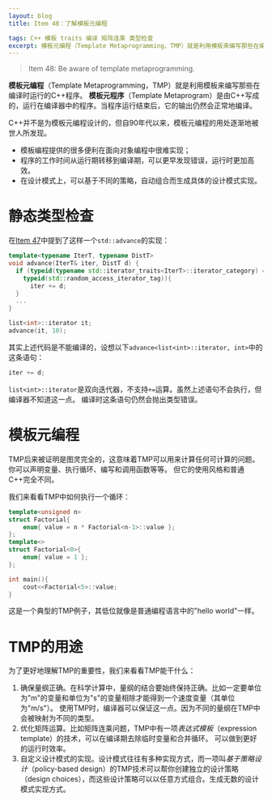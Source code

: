 ```yaml
---
layout: blog
title: Item 48：了解模板元编程

tags: C++ 模板 traits 编译 矩阵连乘 类型检查
excerpt: 模板元编程（Template Metaprogramming，TMP）就是利用模板来编写那些在编译时运行的C++程序。模板元程序（Template Metaprogram）是由C++写成的，运行在编译器中的程序。当程序运行结束后，它的输出仍然会正常地编译。
---
```


> Item 48: Be aware of template metaprogramming.

**模板元编程**（Template Metaprogramming，TMP）就是利用模板来编写那些在编译时运行的C++程序。
**模板元程序**（Template Metaprogram）是由C++写成的，运行在编译器中的程序。当程序运行结束后，它的输出仍然会正常地编译。

C++并不是为模板元编程设计的，但自90年代以来，模板元编程的用处逐渐地被世人所发现。

* 模板编程提供的很多便利在面向对象编程中很难实现；
* 程序的工作时间从运行期转移到编译期，可以更早发现错误，运行时更加高效。
* 在设计模式上，可以基于不同的策略，自动组合而生成具体的设计模式实现。

<!--more-->

# 静态类型检查

在[Item 47][item47]中提到了这样一个`std::advance`的实现：

```cpp
template<typename IterT, typename DistT>
void advance(IterT& iter, DistT d) {
  if (typeid(typename std::iterator_traits<IterT>::iterator_category) ==
    typeid(std::random_access_iterator_tag)){
      iter += d;
  }
  ...
}

list<int>::iterator it;
advance(it, 10);
```

其实上述代码是不能编译的，设想以下`advance<list<int>::iterator, int>`中的这条语句：

```cpp
iter += d;
```

`list<int>::iterator`是双向迭代器，不支持`+=`运算。虽然上述语句不会执行，但编译器不知道这一点。
编译时这条语句仍然会抛出类型错误。

# 模板元编程

TMP后来被证明是图灵完全的，这意味着TMP可以用来计算任何可计算的问题。你可以声明变量、执行循环、编写和调用函数等等。
但它的使用风格和普通C++完全不同。

我们来看看TMP中如何执行一个循环：

```cpp
template<unsigned n>
struct Factorial{
    enum{ value = n * Factorial<n-1>::value };
};
template<>
struct Factorial<0>{
    enum{ value = 1 };
};

int main(){
    cout<<Factorial<5>::value;
}
```

这是一个典型的TMP例子，其低位就像是普通编程语言中的"hello world"一样。

# TMP的用途

为了更好地理解TMP的重要性，我们来看看TMP能干什么：

1. 确保量纲正确。在科学计算中，量纲的结合要始终保持正确。比如一定要单位为"m"的变量和单位为"s"的变量相除才能得到一个速度变量（其单位为"m/s"）。
使用TMP时，编译器可以保证这一点。因为不同的量纲在TMP中会被映射为不同的类型。
2. 优化矩阵运算。比如矩阵连乘问题，TMP中有一项*表达式模板*（expression template）的技术，可以在编译期去除临时变量和合并循环。
可以做到更好的运行时效率。
3. 自定义设计模式的实现。设计模式往往有多种实现方式，而一项叫*基于策略设计*（policy-based design）的TMP技术可以帮你创建独立的设计策略（design choices），而这些设计策略可以以任意方式组合。生成无数的设计模式实现方式。

[item47]: /2015/09/15/effective-cpp-47.html
